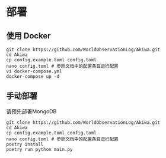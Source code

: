 # 部署

## 使用 Docker
```shell
git clone https://github.com/WorldObservationLog/Akiwa.git
cd Akiwa
cp config.example.toml config.toml
nano config.toml # 参照文档中的配置条目进行配置
vi docker-compose.yml
docker-compose up -d
```

## 手动部署

请预先部署MongoDB

```shell
git clone https://github.com/WorldObservationLog/Akiwa.git
cd Akiwa
cp config.example.toml config.toml
nano config.toml # 参照文档中的配置条目进行配置
poetry install
poetry run python main.py
```